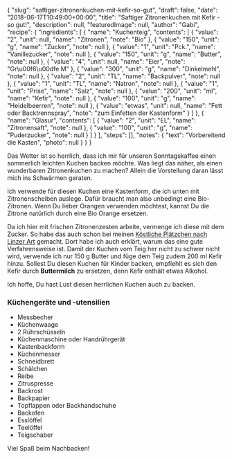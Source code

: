 {
    "slug": "saftiger-zitronenkuchen-mit-kefir-so-gut",
    "draft": false,
    "date": "2018-06-17T10:49:00+00:00",
    "title": "Saftiger Zitronenkuchen mit Kefir - so gut!",
    "description": null,
    "featuredImage": null,
    "author": "Gabi",
    "recipe": {
        "ingredients": [
            {
                "name": "Kuchenteig",
                "contents": [
                    {
                        "value": "2",
                        "unit": null,
                        "name": "Zitronen",
                        "note": "Bio"
                    },
                    {
                        "value": "150",
                        "unit": "g",
                        "name": "Zucker",
                        "note": null
                    },
                    {
                        "value": "1",
                        "unit": "Pck.",
                        "name": "Vanillezucker",
                        "note": null
                    },
                    {
                        "value": "150",
                        "unit": "g",
                        "name": "Butter",
                        "note": null
                    },
                    {
                        "value": "4",
                        "unit": null,
                        "name": "Eier",
                        "note": "Gr\u00f6\u00dfe M"
                    },
                    {
                        "value": "300",
                        "unit": "g",
                        "name": "Dinkelmehl",
                        "note": null
                    },
                    {
                        "value": "2",
                        "unit": "TL",
                        "name": "Backpulver",
                        "note": null
                    },
                    {
                        "value": "1",
                        "unit": "TL",
                        "name": "Natron",
                        "note": null
                    },
                    {
                        "value": "1",
                        "unit": "Prise",
                        "name": "Salz",
                        "note": null
                    },
                    {
                        "value": "200",
                        "unit": "ml",
                        "name": "Kefir",
                        "note": null
                    },
                    {
                        "value": "100",
                        "unit": "g",
                        "name": "Heidelbeerren",
                        "note": null
                    },
                    {
                        "value": "etwas",
                        "unit": null,
                        "name": "Fett oder Backtrennspray",
                        "note": "zum Einfetten der Kastenform"
                    }
                ]
            },
            {
                "name": "Glasur",
                "contents": [
                    {
                        "value": "2",
                        "unit": "EL",
                        "name": "Zitronensaft",
                        "note": null
                    },
                    {
                        "value": "100",
                        "unit": "g",
                        "name": "Puderzucker",
                        "note": null
                    }
                ]
            }
        ],
        "steps": [],
        "notes": {
            "text": "Vorbereitend die Kasten",
            "photo": null
        }
    }
}

Das Wetter ist so herrlich, dass ich mir für unseren Sonntagskaffee einen sommerlich leichten Kuchen backen möchte. Was liegt das näher, als einen wunderbaren Zitronenkuchen zu machen? Allein die Vorstellung daran lässt mich ins Schwärmen geraten.

Ich verwende für diesen Kuchen eine Kastenform, die ich unten mit Zitronenscheiben auslege. Dafür braucht man also unbedingt eine Bio-Zitronen. Wenn Du lieber Orangen verwenden möchtest, kannst Du die Zitrone natürlich durch eine Bio Orange ersetzen.

Da ich hier mit frischen Zitronenzesten arbeite, vermenge ich diese mit dem Zucker. So habe das auch schon bei meinen [Köstliche Plätzchen nach Linzer Art](https://kochfokus.de/artikel/koestliche-plaetzchen-nach-linzer-art/ "Köstliche Plätzchen nach Linzer Art") gemacht. Dort habe ich auch erklärt, warum das eine gute Verfahrensweise ist.
Damit der Kuchen vom Teig her nicht zu schwer nicht wird, verwende ich nur 150 g Butter und füge dem Teig zudem 200 ml  Kefir hinzu. Sollest Du diesen Kuchen für Kinder backen, empfiehlt es sich den Kefir durch **Buttermilch** zu ersetzen, denn Kefir enthält etwas Alkohol.

Ich hoffe, Du hast Lust diesen herrlichen Kuchen auch zu backen.

### Küchengeräte und -utensilien

- Messbecher
- Küchenwaage
- 2 Rührschüsseln
- Küchenmaschine oder Handrührgerät
- Kastenbackform
- Küchenmesser
- Schneidbrett
- Schälchen
- Reibe
- Zitruspresse
- Backrost
- Backpapier
- Topflappen oder Backhandschuhe
- Backofen
- Esslöffel
- Teelöffel
- Teigschaber


Viel Spaß beim Nachbacken!